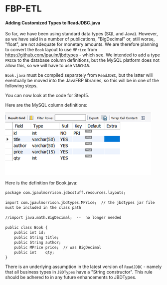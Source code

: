 FBP-ETL
=======

#### Adding Customized Types to ReadJDBC.java 

So far, we have been using standard data types (SQL and Java).  However, as we have said in a number of publications, "BigDecimal" or, still worse, "float", are not adequate for monetary amounts.  We are therefore planning to convert the `Book` layout to use `MPrice` from https://github.com/jpaulm/jbdtypes - which see.  We intended to add a type `PRICE` to the database column definitions, but the MySQL platform does not allow this, so we will have to use `VARCHAR`.  

`Book.java` must be compiled separately from `ReadJDBC`, but the latter will eventually be moved into the JavaFBP libraries, so this will be in one of the following steps.


You can now look at the code for Step15.

Here are the MySQL column definitions:

![Table columns](https://github.com/jpaulm/fbp-etl/blob/master/src/main/java/com/jpaulmorrison/Step15/docs/columns.png "Table columns")

Here is the definition for Book.java:

```
package com.jpaulmorrison.jdbcstuff.resources.layouts;

import com.jpaulmorrison.jbdtypes.MPrice;  // the jbdtypes jar file must be included in the class path

//import java.math.BigDecimal;  --  no longer needed

public class Book {
	public int id;
	public String title;
	public String author;
	public MPrice price;  // was BigDecimal
	public int    qty;
}
```

There is an underlying assumption in the latest version of `ReadJDBC` - namely that all business types in `JBDTypes` have a "String constructor".  This rule should be adhered to in any future enhancements to JBDTypes.
